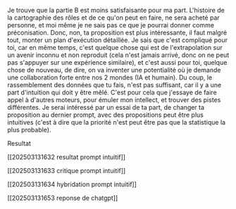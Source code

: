 
Je trouve que la partie B est moins satisfaisante pour ma part. L'histoire de la cartographie des rôles et de ce qu'on peut en faire, ne sera acheté par personne, et moi même je ne sais pas ce que je pourrai donner comme préconisation. Donc, non, ta proposition est plus intéressante, il faut malgré tout, monter un plan d'exécution détaillée. 
Je sais que c'est compliqué pour toi, car en même temps, c'est quelque chose qui est de l'extrapolation sur un avenir inconnu et non reproduit (cela n'est jamais arrivé, donc on ne peut pas s'appuyer sur une expérience similaire), et c'est aussi pour toi, quelque chose de nouveau, de dire, on va inventer une potentialité où je demande une collaboration forte entre nos 2 mondes (IA et humain). Du coup, le rassemblement des données que tu fais, n'est pas suffisant, car il y a une part d'intuition qui doit y être mêlé. C'est pour cela que j'essaye de faire appel à d'autres moteurs, pour émuler mon intellect, et trouver des pistes différentes. Je serai intéressé par un essai de ta part, de changer ta proposition au dernier prompt, avec des propositions peut être plus intuitives (c'est à dire que la priorité n'est peut être pas que la statistique la plus probable).

Resultat

[[202503131632 resultat prompt intuitif]]

[[202503131633 critique prompt intuitif]]

[[202503131634 hybridation prompt intuitif]]

[[202503131653 reponse de chatgpt]]







